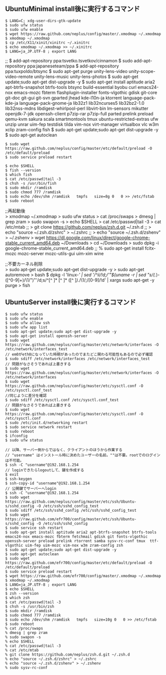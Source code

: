 <!-- -*- gfm -*- -->

## UbuntuMinimal install後に実行するコマンド ##
	$ LANG=C; xdg-user-dirs-gtk-update
	$ sudo ufw status
	$ sudo ufw enable
	$ wget https://raw.github.com/neplus/config/master/.xmodmap ~/.xmodmap
	$ xmodmap ~/.xmodmap
	$ cp /etc/X11/xinit/xinitrc ~/.xinitrc
	$ echo xmodmap ~/.xmodmap >> ~/.xinitrc
	$ LANG=ja_JP.UTF-8 ; export LANG

;;	$ add-apt-repository ppa:tsvetko.tsvetkov/cinnamon
	$ sudo add-apt-repository ppa:japaneseteam/ppa
	$ add-apt-repository ppa:tuxpoldo/btsync
	$ sudo apt-get purge unity-lens-video unity-scope-video-remote unity-lens-music unity-lens-photos
	$ sudo apt-get update;sudo apt-get dist-upgrade -y
	$ sudo apt-get install aptitude aria2 apt-btrfs-snapshot btrfs-tools btsync build-essential byobu curl emacs24-nox emacs-mozc fbterm flashplugin-installer fonts-vlgothic gdisk git-core git-doc git-gui git-svn gparted jhead kde-l10n-ja ktorrent language-pack-kde-ja language-pack-gnome-ja lib32z1 lib32ncurses5 lib32bz2-1.0 lib32nss-mdns libdigest-whirlpool-perl libvirt-bin lm-sensors mikutter openjdk-7-jdk openssh-client p7zip-rar p7zip-full parted prelink preload qemu-kvm sakura scala smartmontools tmux ubuntu-restricted-extras ufw unzip unrar uim-fep testdisk tilda vim-nox virt-manager virtualbox vlc w3m xclip zram-config fish
	$ sudo apt-get update;sudo apt-get dist-upgrade -y
	$ sudo apt-get autoclean

	$ sudo wget https://raw.github.com/neplus/config/master/etc/default/preload -O /etc/default/preload
	$ sudo service preload restart

	$ echo $SHELL
	$ fish --version
	$ which fish
	$ cat /etc/passwd|tail -3
	$ chsh -s /usr/bin/fish
	$ sudo mkdir /ramdisk
	$ sudo chmod 777 /ramdisk
	$ sudo echo /dev/shm /ramdisk   tmpfs   size=8g 0   0 >> /etc/fstab
	$ sudo reboot

;;再起動後	
	> xmodmap ~/.xmodmap
	> sudo ufw status
	> cat /proc/swaps
	> dmesg | grep zram
	> sudo swapon -s
	> echo $SHELL
	> cat /etc/passwd|tail -3
	> cat /etc/mtab
;;	> git clone https://github.com/neplus/zsh.d.git ~/.zsh.d
;;	> echo "source ~/.zsh.d/zshrc" > ~/.zshrc
;;	> echo "source ~/.zsh.d/zshenv" > ~/.zshenv
	> wget https://dl.google.com/linux/direct/google-chrome-stable_current_amd64.deb ~/Downloads
	> cd ~/Downloads
	> sudo dpkg -i google-chrome-stable_current_amd64.deb
	;; % sudo apt-get install fcitx-mozc mozc-server mozc-utils-gui uim-xim wine
	
;;不要カーネル削除	
	> sudo apt-get update;sudo apt-get dist-upgrade -y
	> sudo apt-get autoremove
	> bash
	$ dpkg -l 'linux-*' | sed '/^ii/!d;/'"$(uname -r | sed "s/\(.*\)-\([^0-9]\+\)/\1/")"'/d;s/^[^ ]* [^ ]* \([^ ]*\).*/\1/;/[0-9]/!d' | xargs sudo apt-get -y purge
	> fish
	 
	
## UbuntuServer install後に実行するコマンド ##
	$ sudo ufw status
	$ sudo ufw enable
	$ sudo ufw allow ssh
	$ sudo ufw app list
	$ sudo apt-get update;sudo apt-get dist-upgrade -y
	$ sudo apt-get install openssh-server
	$ sudo wget https://raw.github.com/neplus/config/master/etc/network/interfaces -O /etc/network/interfaces_test
	// em0がeth0になっていた時期があったのでまたどこ関わる可能性もあるので必ず確認
	$ sudo sdiff /etc/network/interfaces /etc/network/interfaces_test
	// 問題がなさそうであれば上書きする
	$ sudo wget https://raw.github.com/neplus/config/master/etc/network/interfaces -O /etc/network/interfaces
	$ sudo wget https://raw.github.com/neplus/config/master/etc/sysctl.conf -O /etc/sysctl.conf_test
	//同じように差分を確認
	$ sudo sdiff /etc/sysctl.conf /etc/sysctl.conf_test
	// 問題がなさそうであれば上書きする
	$ sudo wget https://raw.github.com/neplus/config/master/etc/sysctl.conf -O /etc/sysctl.conf
	$ sudo /etc/init.d/networking restart
	$ sudo service network restart
	$ sudo reboot
	$ ifconfig
	$ sudo ufw status
	
	// 以降、サーバー側からではなく、クライアントのほうから作業する
	// "username" はインストール時に決めたユーザーの名前。""は不要。rootでのログインは不可能。
	$ ssh -C "username"@192.168.1.254
	// loginできたらlogoutして、鍵を作成する
	$ exit
	$ ssh-keygen
	$ ssh-copy-id "username"@192.168.1.254
	// 公開鍵でサーバーへlogin
	$ ssh -C "username"@192.168.1.254
	$ sudo wget https://raw.github.com/neplus/config/master/etc/ssh/Ubuntu-s/sshd_config -O /etc/ssh/sshd_config_test
	$ sudo sdiff /etc/ssh/sshd_config /etc/ssh/sshd_config_test
	$ sudo wget https://raw.github.com/efr700/config/master/etc/ssh/Ubuntu-s/sshd_config -O /etc/ssh/sshd_config
	$ sudo service ssh restart
	$ sudo apt-get install aptitude aria2 apt-btrfs-snapshot btrfs-tools emacs24-nox emacs-mozc fbterm fetchmail gdisk git fonts-vlgothic openssh-server preload prelink rtorrent samba sysv-rc-conf tmux  ttf-vlgothic uim-fep uim-mozc vim-nox w3m zram-config zsh
	$ sudo apt-get update;sudo apt-get dist-upgrade -y
	$ sudo apt-get autoclean
	$ sudo wget https://raw.github.com/efr700/config/master/etc/default/preload -O /etc/default/preload
	$ sudo service preload restart
	$ wget https://raw.github.com/efr700/config/master/.xmodmap ~/.xmodmap
	$ xmodmap ~/.xmodmap
	$ LANG=ja_JP.UTF-8 ; export LANG
	$ echo $SHELL
	$ zsh --version
	$ which zsh
	$ cat /etc/passwd|tail -3
	$ chsh -s /usr/bin/zsh
	$ sudo mkdir /ramdisk
	$ sudo chmod 777 /ramdisk
	$ sudo echo /dev/shm /ramdisk   tmpfs   size=10g 0   0 >> /etc/fstab
	$ sudo reboot
	% cat /proc/swaps
	% dmesg | grep zram
	% sudo swapon -s
	% echo $SHELL
	% cat /etc/passwd|tail -3
	% cat /etc/mtab
	% git clone https://github.com/neplus/zsh.d.git ~/.zsh.d
	% echo "source ~/.zsh.d/zshrc" > ~/.zshrc
	% echo "source ~/.zsh.d/zshenv" > ~/.zshenv
	% sudo sysv-rc-conf

